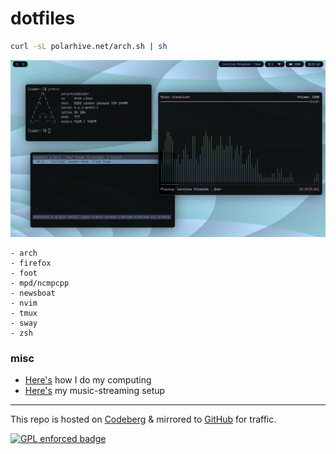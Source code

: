 # dotfiles

``` sh
curl -sL polarhive.net/arch.sh | sh
```

![terminal](.local/share/backgrounds/desktop.png)

``` text
- arch
- firefox
- foot
- mpd/ncmpcpp
- newsboat
- nvim
- tmux
- sway
- zsh
```

### misc
- [Here's](https://polarhive.net/blog/how-i-do-my-computing) how I do my computing
- [Here's](https://polarhive.net/blog/foss-music-setup) my music-streaming setup

---
This repo is hosted on [Codeberg](https://codeberg.org/polarhive/dots) & mirrored to [GitHub](https://polarhive.net/github) for traffic.

[![GPL enforced badge](https://img.shields.io/badge/GPL-enforced-blue.svg "This project enforces the GPL.")](https://gplenforced.org)

